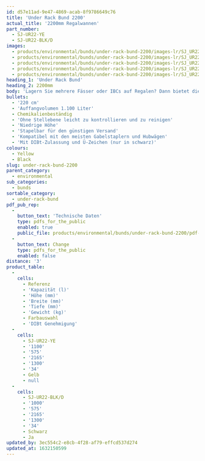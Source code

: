 ```yaml
---
id: d57e11ad-9e47-4869-acab-8f9786649c76
title: 'Under Rack Bund 2200'
actual_title: '2200mm Regalwannen'
part_number:
  - SJ-UR22-YE
  - SJ-UR22-BLK/D
images:
  - products/environmental/bunds/under-rack-bund-2200/images-lr/SJ_UR22_YE_01.jpg
  - products/environmental/bunds/under-rack-bund-2200/images-lr/SJ_UR22_YE_02.jpg
  - products/environmental/bunds/under-rack-bund-2200/images-lr/SJ_UR22_YE_03.jpg
  - products/environmental/bunds/under-rack-bund-2200/images-lr/SJ_UR22_BK.D_01.jpg
  - products/environmental/bunds/under-rack-bund-2200/images-lr/SJ_UR22_YE_04.jpg
heading_1: 'Under Rack Bund'
heading_2: 2200mm
body: 'Lagern Sie mehrere Fässer oder IBCs auf Regalen? Dann bietet die Regalwanne eine günstige Lösung an.  Wählen Sie einfach die passende Länge  für Ihre Palettenregale und schieben Sie Wanne  zum Schutz unter das Regal.'
bullets:
  - '220 cm'
  - 'Auffangvolumen 1.100 Liter'
  - Chemikalienbeständig
  - 'Ohne Stellebene leicht zu kontrollieren und zu reinigen'
  - 'Niedrige Höhe'
  - 'Stapelbar für den günstigen Versand'
  - 'Kompatibel mit den meisten Gabelstaplern und Hubwägen'
  - 'Mit DIBt-Zulassung und Ü-Zeichen (nur in schwarz)'
colours:
  - Yellow
  - Black
slug: under-rack-bund-2200
parent_category:
  - environmental
sub_categories:
  - bunds
sortable_category:
  - under-rack-bund
pdf_pub_rep:
  -
    button_text: 'Technische Daten'
    type: pdfs_for_the_public
    enabled: true
    public_file: products/environmental/bunds/under-rack-bund-2200/pdf-lr/EV-URB-2200mm-TD_DE.pdf
  -
    button_text: Change
    type: pdfs_for_the_public
    enabled: false
distance: '3'
product_table:
  -
    cells:
      - Referenz
      - 'Kapazität (l)'
      - 'Höhe (mm)'
      - 'Breite (mm)'
      - 'Tiefe (mm)'
      - 'Gewicht (kg)'
      - Farbauswahl
      - 'DIBt Genehmigung'
  -
    cells:
      - SJ-UR22-YE
      - '1100'
      - '575'
      - '2165'
      - '1300'
      - '34'
      - Gelb
      - null
  -
    cells:
      - SJ-UR22-BLK/D
      - '1000'
      - '575'
      - '2165'
      - '1300'
      - '34'
      - Schwarz
      - Ja
updated_by: 3ec554c2-e8cb-4f28-af79-effcd537d274
updated_at: 1632150599
---
```


